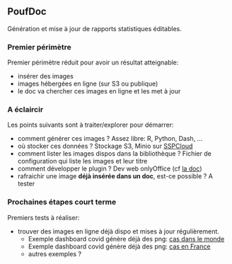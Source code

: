 ## PoufDoc

Génération et mise à jour de rapports statistiques éditables.

### Premier périmètre

Premier périmètre réduit pour avoir un résultat atteignable:
- insérer des images
- images hébergées en ligne (sur S3 ou publique)
- le doc va chercher ces images en ligne et les met à jour

### A éclaircir

Les points suivants sont à traiter/explorer pour démarrer:
- comment générer ces images ? Assez libre: R, Python, Dash, ...
- où stocker ces données ? Stockage S3, Minio sur [SSPCloud](https://datalab.sspcloud.fr/catalog/ide)
- comment lister les images dispos dans la bibliothèque ? Fichier de configuration qui liste les images et leur titre
- comment développer le plugin ? Dev web onlyOffice (cf [la doc](https://api.onlyoffice.com/plugin/basic))
- rafraichir une image **déjà insérée dans un doc**, est-ce possible ? A tester

###  Prochaines étapes court terme

Premiers tests à réaliser:
- trouver des images en ligne déjà dispo et mises à jour régulièrement. 
	- Exemple dashboard covid génère déjà des png: [cas dans le monde](https://raw.githubusercontent.com/CovidTrackerFr/covidtracker-data/master/images/charts/cases.jpeg)
	- Exemple dashboard covid génère déjà des png: [cas en France](https://raw.githubusercontent.com/CovidTrackerFr/covidtracker-data/master/images/charts/france/dashboard_jour.jpeg)
	- autres exemples ?
